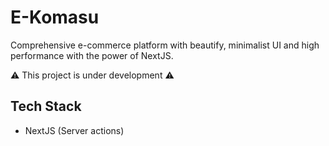 # E-Komasu

Comprehensive e-commerce platform with beautify, minimalist UI and high performance with the power of NextJS.

⚠️ This project is under development ⚠️

## Tech Stack

- NextJS (Server actions)
